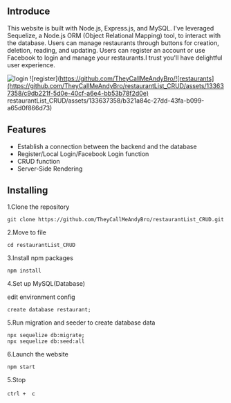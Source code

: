 ## Introduce

This website is built with Node.js, Express.js, and MySQL. I've leveraged Sequelize, a Node.js ORM (Object Relational Mapping) tool, to interact with the database. Users can manage restaurants through  buttons for creation, deletion, reading, and updating. Users can register an account or use Facebook to login and manage your restaurants.I trust you'll have delightful user experience.  

![login](https://github.com/TheyCallMeAndyBro/restaurantList_CRUD/assets/133637358/83063b75-d6ce-492f-953d-92c289b2c575)
![register](https://github.com/TheyCallMeAndyBro/![restaurants](https://github.com/TheyCallMeAndyBro/restaurantList_CRUD/assets/133637358/c9db221f-5d0e-40cf-a6e4-bb53b78f2d0e)
restaurantList_CRUD/assets/133637358/b321a84c-27dd-43fa-b099-a65d0f866d73)


## Features

- Establish a connection between the backend and the database
- Register/Local Login/Facebook Login function 
- CRUD function
- Server-Side Rendering

## Installing

1.Clone the repository
```
git clone https://github.com/TheyCallMeAndyBro/restaurantList_CRUD.git
```

2.Move to file
```
cd restaurantList_CRUD
```

3.Install npm packages
```
npm install
```

4.Set up MySQL(Database)

edit environment config
```
create database restaurant;

```

5.Run migration and seeder to create database data
```
npx sequelize db:migrate;
npx sequelize db:seed:all
```

6.Launch the website 
```
npm start
```

5.Stop
```
ctrl +　ｃ
```

